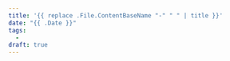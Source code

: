 ```yaml
---
title: '{{ replace .File.ContentBaseName "-" " " | title }}'
date: "{{ .Date }}"
tags:
  -
draft: true
---
```

